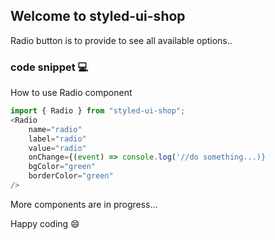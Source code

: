 ## Welcome to styled-ui-shop

Radio button is to provide to see all available options..

### code snippet 💻

How to use Radio component

```javascript
import { Radio } from "styled-ui-shop";
<Radio
    name="radio"
    label="radio"
    value="radio"
    onChange={(event) => console.log('//do something...)}
    bgColor="green"
    borderColor="green"
/>
```

More components are in progress...

Happy coding 😄
